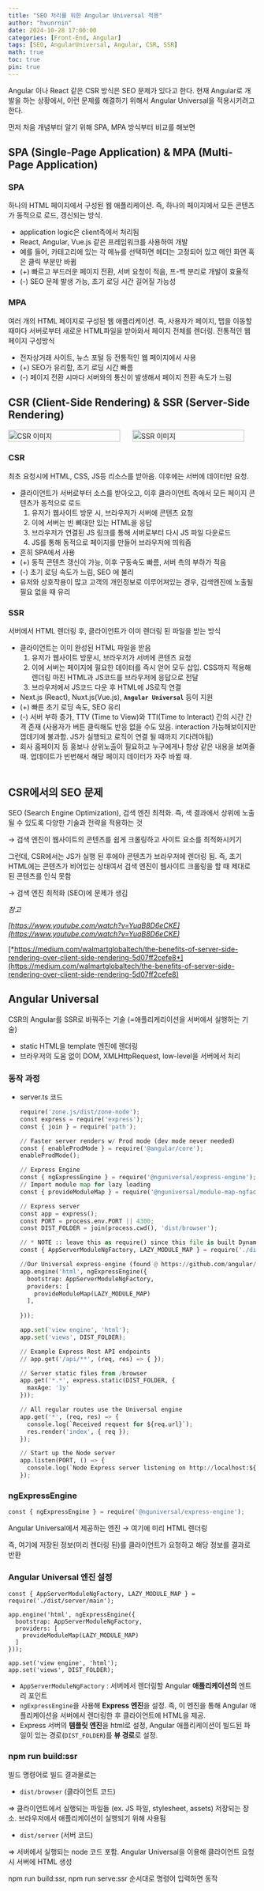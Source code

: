 ```yaml
---
title: "SEO 처리를 위한 Angular Universal 적용"
author: "hvunrnin"
date: 2024-10-28 17:00:00 
categories: [Front-End, Angular]
tags: [SEO, AngularUniversal, Angular, CSR, SSR]
math: true
toc: true
pin: true
---
```



Angular 이나 React 같은 CSR 방식은 SEO 문제가 있다고 한다.
현재 Angular로 개발을 하는 상황에서, 이런 문제를 해결하기 위해서 Angular Universal을 적용시키려고 한다.



먼저 처음 개념부터 알기 위해 SPA, MPA 방식부터 비교를 해보면

## SPA (Single-Page Application) & MPA (Multi-Page Application)

### SPA

하나의 HTML 페이지에서 구성된 웹 애플리케이션. 즉, 하나의 페이지에서 모든 콘텐츠가 동적으로 로드, 갱신되는 방식.

- application logic은 client측에서 처리됨
- React, Angular, Vue.js 같은 프레임워크를 사용하여 개발
- 예를 들어, 카테고리에 있는 각 메뉴를 선택하면 헤더는 고정되어 있고 메인 화면 혹은 클릭 부분만 바뀜
- (+) 빠르고 부드러운 페이지 전환, 서버 요청이 적음, 프-백 분리로 개발이 효율적
- (-) SEO 문제 발생 가능, 초기 로딩 시간 길어질 가능성

### MPA

여러 개의 HTML 페이지로 구성된 웹 애플리케이션. 즉, 사용자가 페이지, 탭을 이동할 때마다 서버로부터 새로운 HTML파일을 받아와서 페이지 전체를 렌더링. 전통적인 웹 페이지 구성방식

- 전자상거래 사이트, 뉴스 포털 등 전통적인 웹 페이지에서 사용
- (+) SEO가 유리함, 초기 로딩 시간 빠름
- (-) 페이지 전환 시마다 서버와의 통신이 발생해서 페이지 전환 속도가 느림







## CSR (Client-Side Rendering) & SSR (Server-Side Rendering)

<div style="display: flex; justify-content: space-between;">
  <img src="assets/img/SEO/csr_img.png" alt="CSR 이미지" style="width: 90%;">
  <img src="assets/img/SEO/ssr_img.png" alt="SSR 이미지" style="width: 90%;">
</div>

### CSR

최초 요청시에 HTML, CSS, JS등 리소스를 받아옴. 이후에는 서버에 데이터만 요청.

- 클라이언트가 서버로부터 소스를 받아오고, 이후 클라이언트 측에서 모든 페이지 콘텐츠가 동적으로 로드
    1. 유저가 웹사이트 방문 시, 브라우저가 서버에 콘텐츠 요청
    2. 이에 서버는 빈 뼈대만 있는 HTML을 응답
    3. 브라우저가 연결된 JS 링크를 통해 서버로부터 다시 JS 파일 다운로드
    4. JS를 통해 동적으로 페이지를 만들어 브라우저에 띄워줌
- 흔히 SPA에서 사용
- (+) 동적 콘텐츠 갱신이 가능, 이후 구동속도 빠름, 서버 측의 부하가 적음
- (-) 초기 로딩 속도가 느림, SEO 에 불리
- 유저와 상호작용이 많고 고객의 개인정보로 이루어져있는 경우, 검색엔진에 노출될 필요 없을 때 유리

### SSR

서버에서 HTML 렌더링 후, 클라이언트가 이미 렌더링 된 파일을 받는 방식

- 클라이언트는 이미 완성된 HTML 파일을 받음
    1. 유저가 웹사이트 방문시, 브라우저가 서버에 콘텐츠 요청
    2. 이에 서버는 페이지에 필요한 데이터를 즉시 얻어 모두 삽입. CSS까지 적용해 렌더링 마친 HTML과 JS코드를 브라우저에 응답으로 전달
    3. 브라우저에서 JS코드 다운 후 HTML에 JS로직 연결
- Next.js (React), Nuxt.js(Vue.js), **`Angular Universal`** 등이 지원
- (+) 빠른 초기 로딩 속도, SEO 유리
- (-) 서버 부하 증가, TTV (Time to View)와 TTI(Time to Interact) 간의 시간 간격 존재 (사용자가 버튼 클릭해도 반응 없을 수도 있음. interaction 가능해보이지만 껍데기에 불과함. JS가 실행되고 로직이 연결 될 때까지 기다려야됨)
- 회사 홈페이지 등 홍보나 상위노출이 필요하고 누구에게나 항상 같은 내용을 보여줄 때. 업데이트가 빈번해서 해당 페이지 데이터가 자주 바뀔 때.
 <br /> <br />

## CSR에서의 SEO 문제

SEO (Search Engine Optimization), 검색 엔진 최적화. 즉, 색 결과에서 상위에 노출될 수 있도록 다양한 기술과 전략을 적용하는 것 

→ 검색 엔진이 웹사이트의 콘텐츠를 쉽게 크롤링하고 사이트 요소를 최적화시키기

그런데, CSR에서는 JS가 실행 된 후에야 콘텐츠가 브라우저에 렌더링 됨. 즉, 초기 HTML에는 콘텐츠가 비어있는 상태여서 검색 엔진이 웹사이트 크롤링을 할 때 제대로 된 콘텐츠를 인식 못함

→ 검색 엔진 최적화 (SEO)에 문제가 생김

*참고* 

 *[https://www.youtube.com/watch?v=YuqB8D6eCKE](https://www.youtube.com/watch?v=YuqB8D6eCKE)*

[*https://medium.com/walmartglobaltech/the-benefits-of-server-side-rendering-over-client-side-rendering-5d07ff2cefe8*](https://medium.com/walmartglobaltech/the-benefits-of-server-side-rendering-over-client-side-rendering-5d07ff2cefe8)

## Angular Universal

CSR의 Angular를 SSR로 바꿔주는 기술 (=애플리케리이션을 서버에서 실행하는 기술)

- static HTML을 template 엔진에 렌더링
- 브라우저의 도움 없이 DOM, XMLHttpRequest, low-level을 서버에서 처리

### 동작 과정

- server.ts 코드
    
    ```python
    require('zone.js/dist/zone-node');
    const express = require('express');
    const { join } = require('path');
    
    // Faster server renders w/ Prod mode (dev mode never needed)
    const { enableProdMode } = require('@angular/core');
    enableProdMode();
    
    // Express Engine
    const { ngExpressEngine } = require('@nguniversal/express-engine');
    // Import module map for lazy loading
    const { provideModuleMap } = require('@nguniversal/module-map-ngfactory-loader');
    
    // Express server
    const app = express();
    const PORT = process.env.PORT || 4300;
    const DIST_FOLDER = join(process.cwd(), 'dist/browser');
    
    // * NOTE :: leave this as require() since this file is built Dynamically from webpack
    const { AppServerModuleNgFactory, LAZY_MODULE_MAP } = require('./dist/server/main');
    
    //Our Universal express-engine (found @ https://github.com/angular/universal/tree/master/modules/express-engine)
    app.engine('html', ngExpressEngine({
      bootstrap: AppServerModuleNgFactory,
      providers: [
        provideModuleMap(LAZY_MODULE_MAP)
      ],
      
    }));
    
    app.set('view engine', 'html');
    app.set('views', DIST_FOLDER);
    
    // Example Express Rest API endpoints
    // app.get('/api/**', (req, res) => { });
    
    // Server static files from /browser
    app.get('*.*', express.static(DIST_FOLDER, { 
      maxAge: '1y'
    }));
    
    // All regular routes use the Universal engine
    app.get('*', (req, res) => {
      console.log(`Received request for ${req.url}`);
      res.render('index', { req });
    });
    
    // Start up the Node server
    app.listen(PORT, () => {
      console.log(`Node Express server listening on http://localhost:${PORT}`);
    });
    ```
    

### ngExpressEngine

```python
const { ngExpressEngine } = require('@nguniversal/express-engine');
```

Angular Universal에서 제공하는 엔진 → 여기에 미리 HTML 렌더링

즉, 여기에 저장된 정보(미리 렌더링 된)를 클라이언트가 요청하고 해당 정보를 결과로 반환

### Angular Universal 엔진 설정

```tsx
const { AppServerModuleNgFactory, LAZY_MODULE_MAP } = require('./dist/server/main');

app.engine('html', ngExpressEngine({
  bootstrap: AppServerModuleNgFactory,
  providers: [
    provideModuleMap(LAZY_MODULE_MAP)
  ]
}));

app.set('view engine', 'html');
app.set('views', DIST_FOLDER);
```

- `AppServerModuleNgFactory` : 서버에서 렌더링할 Angular **애플리케이션의** 엔트리 포인트
- `ngExpressEngine`을 사용해 **Express 엔진**을 설정. 즉, 이 엔진을 통해 Angular 애플리케이션을 서버에서 렌더링한 후 클라이언트에 HTML을 제공.
- Express 서버의 **템플릿 엔진**을 html로 설정, Angular 애플리케이션이 빌드된 파일이 있는 경로(`DIST_FOLDER`)를 **뷰 경로**로 설정.





### npm run build:ssr

빌드 명령어로 빌드 결과물로는 

- `dist/browser` (클라이언트 코드)

 ⇒ 클라이언트에서 실행되는 파일들 (ex. JS 파일, stylesheet, assets) 저장되는 장소. 브라우저에서 애플리케이션이 실행되기 위해 사용됨

- `dist/server` (서버 코드)

⇒ 서버에서 실행되는 node 코드 포함. Angular Universal을 이용해 클라이언트 요청 시 서버에 HTML 생성

npm run build:ssr, npm run serve:ssr
순서대로 명령어 입력하면 동작